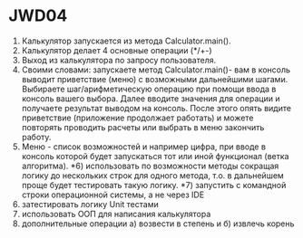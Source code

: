 # JWD04
 
1) Калькулятор запускается из метода Calculator.main().
2) Калькулятор делает 4 основные операции (*/+-)
3) Выход из калькулятора по запросу пользователя.
4) Своими словами: запускаете метод Calculator.main()- вам в консоль выводит приветствие (меню) с возможными дальнейшими шагами. Выбираете шаг/арифметическую операцию при помощи ввода в консоль вашего выбора. Далее вводите значения для операции и получаете результат выводом на консоль. После этого опять видите приветствие (приложение продолжает работать) и можете повторять проводить расчеты или выбрать в меню закончить работу.
5) Меню - список возможностей и например цифра, при вводе в консоль которой будет запускаться тот или иной функционал (ветка алгоритма).
*6) использовать по возможности методы сокращая логику до нескольких строк для одного метода, т.о. в дальнейшем проще будет тестировать такую логику.
*7) запустить с командной строки операционной системы, а не через IDE
8) затестировать логику Unit тестами
9) использовать ООП для написания калькулятора
10) дополнительные операции а) возвести в степень и б) извлечь корень
